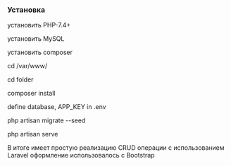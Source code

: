 ### Установка

установить PHP-7.4+

установить MySQL

установить composer

cd /var/www/

cd folder

composer install

define database, APP_KEY in .env 

php artisan migrate --seed

php artisan serve

В итоге имеет простую реализацию CRUD операции с использованием Laravel оформление использовалось с Bootstrap
